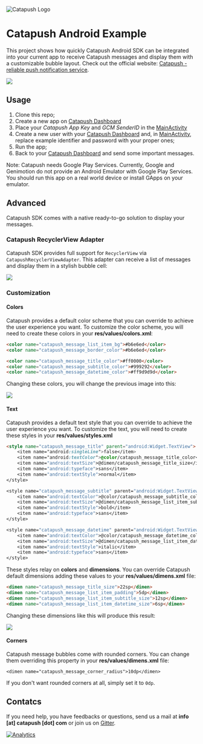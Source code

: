 ![Catapush Logo](https://github.com/Catapush/catapush-ios-sdk-example/blob/master/catapush_logo.png)

# Catapush Android Example

This project shows how quickly Catapush Android SDK can be integrated into your current app to receive Catapush messages and display them with a customizable bubble layout. Check out the official website: [Catapush - reliable push notification service](http://www.catapush.com).

[![](/images/00.png?raw=true)]()

## Usage

1. Clone this repo;
2. Create a new app on [Catapush Dashboard](http://www.catapush.com/)
3. Place your *Catapush App Key* and *GCM SenderID* in the [MainActivity](https://github.com/Catapush/catapush-android-sdk-example/blob/master/app/src/main/java/com/catapush/example/app/MainActivity.java#L63)
3. Create a new user with your [Catapush Dashboard](http://www.catapush.com/) and, in [MainActivity](https://github.com/Catapush/catapush-android-sdk-example/blob/master/app/src/main/java/com/catapush/example/app/MainActivity.java#L65), replace example identifier and password with your proper ones;
4. Run the app;
5. Back to your [Catapush Dashboard](http://www.catapush.com/) and send some important messages.

Note:
Catapush needs Google Play Services. Currently, Google and Genimotion do not provide an Android Emulator with Google Play Services. You should run this app on a real world device or install GApps on your emulator.

## Advanced

Catapush SDK comes with a native ready-to-go solution to display your messages.

### Catapush RecyclerView Adapter

Catapush SDK provides full support for `RecyclerView` via `CatapushRecyclerViewAdapter`. This adapter can receive a list of messages and display them in a stylish bubble cell:

![](/images/messages.1.png?raw=true)

### Customization
#### Colors
Catapush provides a default color scheme that you can override to achieve the user experience you want. To customize the color scheme, you will need to create these colors in your **res/values/colors.xml**:

```html
<color name="catapush_message_list_item_bg">#b6e6ed</color>
<color name="catapush_message_border_color">#b6e6ed</color>

<color name="catapush_message_title_color">#ff0000</color>
<color name="catapush_message_subtitle_color">#999292</color>
<color name="catapush_message_datetime_color">#ff9d9d9d</color>
```

Changing these colors, you will change the previous image into this:

[![](/images/messages.2.png?raw=true)]()

#### Text
Catapush provides a default text style that you can override to achieve the user experience you want. To customize the text, you will need to create these styles in your **res/values/styles.xml**

```html
<style name="catapush_message_title" parent="android:Widget.TextView">
    <item name="android:singleLine">false</item>
    <item name="android:textColor">@color/catapush_message_title_color</item>
    <item name="android:textSize">@dimen/catapush_message_title_size</item>
    <item name="android:typeface">sans</item>
    <item name="android:textStyle">normal</item>
</style>

<style name="catapush_message_subtitle" parent="android:Widget.TextView">
    <item name="android:textColor">@color/catapush_message_subtitle_color</item>
    <item name="android:textSize">@dimen/catapush_message_list_item_subtitle_size</item>
    <item name="android:textStyle">bold</item>
    <item name="android:typeface">sans</item>
</style>

<style name="catapush_message_datetime" parent="android:Widget.TextView">
    <item name="android:textColor">@color/catapush_message_datetime_color</item>
    <item name="android:textSize">@dimen/catapush_message_list_item_datetime_size</item>
    <item name="android:textStyle">italic</item>
    <item name="android:typeface">sans</item>
</style>        
```

These styles relay on **colors** and **dimensions**. You can override Catapush default dimensions adding these values to your **res/values/dimens.xml** file:

```html
<dimen name="catapush_message_title_size">22sp</dimen>
<dimen name="catapush_message_list_item_padding">5dp</dimen>
<dimen name="catapush_message_list_item_subtitle_size">12sp</dimen>
<dimen name="catapush_message_list_item_datetime_size">6sp</dimen>
```

Changing these dimensions like this will produce this result:

![](/images/messages.3.png?raw=true)

#### Corners
Catapush message bubbles come with rounded corners. You can change them overriding this property in your **res/values/dimens.xml** file:

    <dimen name="catapush_message_corner_radius">10dp</dimen>

If you don't want rounded corners at all, simply set it to `0dp`.

## Contatcs
If you need help, you have feedbacks or questions, send us a mail at **info [at] catapush [dot] com** or join us on [Gitter](https://gitter.im/Catapush/support).

[![Analytics](https://ga-beacon.appspot.com/UA-60582915-4/android-example/readme)](https://github.com/igrigorik/ga-beacon)

